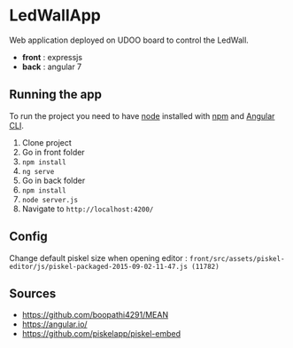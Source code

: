 # LedWallApp

Web application deployed on UDOO board to control the LedWall.

- **front** : expressjs
- **back** : angular 7

## Running the app

To run the project you need to have [node](https://nodejs.org/en/download/) installed with [npm](https://www.npmjs.com/get-npm) and [Angular CLI](https://cli.angular.io/).

1. Clone project
2. Go in front folder
4. `npm install`
5. `ng serve`
6. Go in back folder
7. `npm install`
8. `node server.js`
9. Navigate to `http://localhost:4200/`


## Config

Change default piskel size when opening editor :
`front/src/assets/piskel-editor/js/piskel-packaged-2015-09-02-11-47.js (11782)`

## Sources

* https://github.com/boopathi4291/MEAN
* https://angular.io/
* https://github.com/piskelapp/piskel-embed
